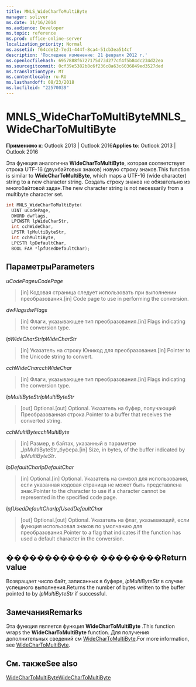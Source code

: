 ```yaml
---
title: MNLS_WideCharToMultiByte
manager: soliver
ms.date: 11/16/2014
ms.audience: Developer
ms.topic: reference
ms.prod: office-online-server
localization_priority: Normal
ms.assetid: f64cde12-7ed1-444f-8ca4-51cb3ea514cf
description: 'Последнее изменение: 21 февраля 2012 г.'
ms.openlocfilehash: 6957888f6727175d73d277cf4f5b84dc234d22ea
ms.sourcegitcommit: 0cf39e5382b8c6f236c8a63c6036849ed3527ded
ms.translationtype: MT
ms.contentlocale: ru-RU
ms.lasthandoff: 08/23/2018
ms.locfileid: "22570039"
---
```

# <a name="mnlswidechartomultibyte"></a><span data-ttu-id="1a9fb-103">MNLS_WideCharToMultiByte</span><span class="sxs-lookup"><span data-stu-id="1a9fb-103">MNLS_WideCharToMultiByte</span></span>

  
  
<span data-ttu-id="1a9fb-104">**Применимо к**: Outlook 2013 | Outlook 2016</span><span class="sxs-lookup"><span data-stu-id="1a9fb-104">**Applies to**: Outlook 2013 | Outlook 2016</span></span> 
  
<span data-ttu-id="1a9fb-105">Эта функция аналогична **WideCharToMultiByte**, которая соответствует строка UTF-16 (двухбайтовых знаков) новую строку знаков.</span><span class="sxs-lookup"><span data-stu-id="1a9fb-105">This function is similar to **WideCharToMultiByte**, which maps a UTF-16 (wide character) string to a new character string.</span></span> <span data-ttu-id="1a9fb-106">Создать строку знаков не обязательно из многобайтовой задан.</span><span class="sxs-lookup"><span data-stu-id="1a9fb-106">The new character string is not necessarily from a multibyte character set.</span></span>
  
```cpp
int MNLS_WideCharToMultiByte(
  UINT uCodePage,
  DWORD dwFlags,
  LPCWSTR lpWideCharStr,
  int cchWideChar,
  LPSTR lpMultiByteStr,
  int cchMultiByte,
  LPCSTR lpDefaultChar,
  BOOL FAR *lpfUsedDefaultChar);
```

## <a name="parameters"></a><span data-ttu-id="1a9fb-107">Параметры</span><span class="sxs-lookup"><span data-stu-id="1a9fb-107">Parameters</span></span>

 <span data-ttu-id="1a9fb-108">_uCodePage_</span><span class="sxs-lookup"><span data-stu-id="1a9fb-108">_uCodePage_</span></span>
  
> <span data-ttu-id="1a9fb-109">[in] Кодовая страница следует использовать при выполнении преобразования.</span><span class="sxs-lookup"><span data-stu-id="1a9fb-109">[in] Code page to use in performing the conversion.</span></span>
    
 <span data-ttu-id="1a9fb-110">_dwFlags_</span><span class="sxs-lookup"><span data-stu-id="1a9fb-110">_dwFlags_</span></span>
  
> <span data-ttu-id="1a9fb-111">[in] Флаги, указывающее тип преобразования.</span><span class="sxs-lookup"><span data-stu-id="1a9fb-111">[in] Flags indicating the conversion type.</span></span>
    
 <span data-ttu-id="1a9fb-112">_lpWideCharStr_</span><span class="sxs-lookup"><span data-stu-id="1a9fb-112">_lpWideCharStr_</span></span>
  
> <span data-ttu-id="1a9fb-113">[in] Указатель на строку Юникод для преобразования.</span><span class="sxs-lookup"><span data-stu-id="1a9fb-113">[in] Pointer to the Unicode string to convert.</span></span>
    
 <span data-ttu-id="1a9fb-114">_cchWideChar_</span><span class="sxs-lookup"><span data-stu-id="1a9fb-114">_cchWideChar_</span></span>
  
> <span data-ttu-id="1a9fb-115">[in] Флаги, указывающее тип преобразования.</span><span class="sxs-lookup"><span data-stu-id="1a9fb-115">[in] Flags indicating the conversion type.</span></span>
    
 <span data-ttu-id="1a9fb-116">_lpMultiByteStr_</span><span class="sxs-lookup"><span data-stu-id="1a9fb-116">_lpMultiByteStr_</span></span>
  
> <span data-ttu-id="1a9fb-117">[out] Optional.</span><span class="sxs-lookup"><span data-stu-id="1a9fb-117">[out] Optional.</span></span> <span data-ttu-id="1a9fb-118">Указатель на буфер, получающий Преобразованная строка.</span><span class="sxs-lookup"><span data-stu-id="1a9fb-118">Pointer to a buffer that receives the converted string.</span></span>
    
 <span data-ttu-id="1a9fb-119">_cchMultiByte_</span><span class="sxs-lookup"><span data-stu-id="1a9fb-119">_cchMultiByte_</span></span>
  
> <span data-ttu-id="1a9fb-120">[in] Размер, в байтах, указанный в параметре _lpMultiByteStr_буфера.</span><span class="sxs-lookup"><span data-stu-id="1a9fb-120">[in] Size, in bytes, of the buffer indicated by  _lpMultiByteStr_.</span></span>
    
 <span data-ttu-id="1a9fb-121">_lpDefaultChar_</span><span class="sxs-lookup"><span data-stu-id="1a9fb-121">_lpDefaultChar_</span></span>
  
> <span data-ttu-id="1a9fb-122">[in] Optional.</span><span class="sxs-lookup"><span data-stu-id="1a9fb-122">[in] Optional.</span></span> <span data-ttu-id="1a9fb-123">Указатель на символ для использования, если указанная кодовая страница не может быть представлена знак.</span><span class="sxs-lookup"><span data-stu-id="1a9fb-123">Pointer to the character to use if a character cannot be represented in the specified code page.</span></span>
    
 <span data-ttu-id="1a9fb-124">_lpfUsedDefaultChar_</span><span class="sxs-lookup"><span data-stu-id="1a9fb-124">_lpfUsedDefaultChar_</span></span>
  
> <span data-ttu-id="1a9fb-125">[out] Optional.</span><span class="sxs-lookup"><span data-stu-id="1a9fb-125">[out] Optional.</span></span> <span data-ttu-id="1a9fb-126">Указатель на флаг, указывающий, если функция использовал знаков по умолчанию для преобразования.</span><span class="sxs-lookup"><span data-stu-id="1a9fb-126">Pointer to a flag that indicates if the function has used a default character in the conversion.</span></span>
    
## <a name="return-value"></a><span data-ttu-id="1a9fb-127">������������ ��������</span><span class="sxs-lookup"><span data-stu-id="1a9fb-127">Return value</span></span>

<span data-ttu-id="1a9fb-128">Возвращает число байт, записанных в буфере, _lpMultiByteStr_ в случае успешного выполнения.</span><span class="sxs-lookup"><span data-stu-id="1a9fb-128">Returns the number of bytes written to the buffer pointed to by  _lpMultiByteStr_ if successful.</span></span> 
  
## <a name="remarks"></a><span data-ttu-id="1a9fb-129">Замечания</span><span class="sxs-lookup"><span data-stu-id="1a9fb-129">Remarks</span></span>

<span data-ttu-id="1a9fb-130">Эта функция является функция **WideCharToMultiByte** .</span><span class="sxs-lookup"><span data-stu-id="1a9fb-130">This function wraps the **WideCharToMultiByte** function.</span></span> <span data-ttu-id="1a9fb-131">Для получения дополнительных сведений см [WideCharToMultiByte](http://msdn.microsoft.com/en-us/library/dd374130%28VS.85%29.aspx).</span><span class="sxs-lookup"><span data-stu-id="1a9fb-131">For more information, see [WideCharToMultiByte](http://msdn.microsoft.com/en-us/library/dd374130%28VS.85%29.aspx).</span></span>
  
## <a name="see-also"></a><span data-ttu-id="1a9fb-132">См. также</span><span class="sxs-lookup"><span data-stu-id="1a9fb-132">See also</span></span>



[<span data-ttu-id="1a9fb-133">WideCharToMultiByte</span><span class="sxs-lookup"><span data-stu-id="1a9fb-133">WideCharToMultiByte</span></span>](http://msdn.microsoft.com/en-us/library/dd374130%28VS.85%29.aspx)


